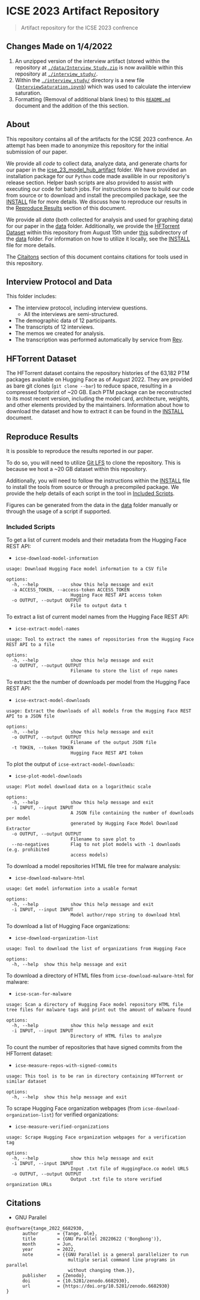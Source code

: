 # ICSE 2023 Artifact Repository

> Artifact repository for the ICSE 2023 confrence

## Changes Made on 1/4/2022

1. An unzipped version of the interview artifact (stored within the repository at [`./data/Interview Study.zip`](data/Interview&#32;Study.zip) is now availible within this repository at [`./interview_study/`](interview_study/).
2. Within the [`./interview_study/`](interview_study/) directory is a new file ([`InterviewSaturation.ipynb`](interview_study/InterviewSaturation.ipynb)) which was used to calculate the interview saturation.
3. Formatting (Removal of additional blank lines) to this [`README.md`](README.md) document and the addition of the this section.

## About

This repository contains all of the artifacts for the ICSE 2023 confrence.
An attempt has been made to anonymize this repository for the initial submission of our paper.

We provide all *code* to collect data, analyze data, and generate charts for our paper in the [icse_23_model_hub_artifact](icse_23_model_hub_artifact/) folder. 
We have provided an installation package for our `Python` code made availible in our repositoriy's release section.
Helper bash scripts are also provided to assist with executing our code for batch jobs.
For instructions on how to build our code from source or to download and install the precompiled package, see the [INSTALL](INSTALL) file for more details.
We discuss how to reproduce our results in the [Reproduce Results](#reproduce-results) section of this document.

We provide all *data* (both collected for analysis and used for graphing data) for our paper in the [data](data/) folder.
Additionally, we provide the [HFTorrent Dataset](#hftorrent-dataset) within this repository from August 15th under [this](data/hftorrent_8-15-2022/HFTorrent) subdirectory of the [data](data/) folder.
For information on how to utilize it locally, see the [INSTALL](INSTALL) file for more details.

The [Citaitons](#citations) section of this document contains citations for tools used in this repository.

## Interview Protocol and Data
 This folder includes:
 - The interview protocol, including interview questions.
   - All the interviews are semi-structured.
 - The demographic data of 12 participants.
 - The transcripts of 12 interviews.
 - The memos we created for analysis.
  - The transcription was performed automatically by service from [Rev](https://www.rev.com/).


## HFTorrent Dataset

The HFTorrent dataset contains the repository histories of the 63,182 PTM packages available on Hugging Face as of August 2022.
They are provided as bare git clones (`git clone --bar`) to reduce space, resulting in a compressed footprint of ~20 GB. 
Each PTM package can be reconstructed to its most recent version, including the model card, architecture, weights, and other elements provided by the maintainers.
Information about how to download the dataset and how to extract it can be found in the [INSTALL](INSTALL) document.

## Reproduce Results

It is possible to reproduce the results reported in our paper.

To do so, you will need to utilize [Git LFS](https://git-lfs.github.com/) to clone the repository.
This is because we host a ~20 GB dataset within this repository.

Additionally, you will need to follow the instructions within the [INSTALL](INSTALL) file to install the tools from source or through a precompiled package.
We provide the help details of each script in the tool in [Included Scripts](#included-scripts).

Figures can be generated from the data in the [data](data/) folder manually or through the usage of a script if supported.

### Included Scripts

To get a list of current models and their metadata from the Hugging Face REST API:

- `icse-download-model-information`
```
usage: Download Hugging Face model information to a CSV file

options:
  -h, --help            show this help message and exit
  -a ACCESS_TOKEN, --access-token ACCESS_TOKEN
                        Hugging Face REST API access token
  -o OUTPUT, --output OUTPUT
                        File to output data t
```

To extract a list of current model names from the Hugging Face REST API:

- `icse-extract-model-names`
```
usage: Tool to extract the names of repositories from the Hugging Face REST API to a file

options:
  -h, --help            show this help message and exit
  -o OUTPUT, --output OUTPUT
                        Filename to store the list of repo names
```

To extract the the number of downloads per model from the Hugging Face REST API:

- `icse-extract-model-downloads`
```
usage: Extract the downloads of all models from the Hugging Face REST API to a JSON file

options:
  -h, --help            show this help message and exit
  -o OUTPUT, --output OUTPUT
                        Filename of the output JSON file
  -t TOKEN, --token TOKEN
                        Hugging Face REST API token
```

To plot the output of `icse-extract-model-downloads`:

- `icse-plot-model-downloads`
```
usage: Plot model download data on a logarithmic scale

options:
  -h, --help            show this help message and exit
  -i INPUT, --input INPUT
                        A JSON file containing the number of downloads per model
                        generated by Hugging Face Model Download Extractor
  -o OUTPUT, --output OUTPUT
                        Filename to save plot to
  --no-negatives        Flag to not plot models with -1 downloads (e.g. prohibited
                        access models)
```

To download a model repositories HTML file tree for malware analysis:

- `icse-download-malware-html`
```
usage: Get model information into a usable format

options:
  -h, --help            show this help message and exit
  -i INPUT, --input INPUT
                        Model author/repo string to download html
```

To download a list of Hugging Face organizations:

- `icse-download-organization-list`
```
usage: Tool to download the list of organizations from Hugging Face

options:
  -h, --help  show this help message and exit
```

To download a directory of HTML files from `icse-download-malware-html` for malware:

- `icse-scan-for-malware`
```
usage: Scan a directory of Hugging Face model repository HTML file tree files for malware tags and print out the amount of malware found

options:
  -h, --help            show this help message and exit
  -i INPUT, --input INPUT
                        Directory of HTML files to analyze
```

To count the number of repositories that have signed commits from the HFTorrent dataset:

- `icse-measure-repos-with-signed-commits`
```
usage: This tool is to be ran in directory containing HFTorrent or similar dataset

options:
  -h, --help  show this help message and exit
```

To scrape Hugging Face organization webpages (from `icse-download-organization-list`) for verified organizations:

- `icse-measure-verified-organizations`
```
usage: Scrape Hugging Face organization webpages for a verification tag

options:
  -h, --help            show this help message and exit
  -i INPUT, --input INPUT
                        Input .txt file of HuggingFace.co model URLS
  -o OUTPUT, --output OUTPUT
                        Output .txt file to store verified organization URLs
```

## Citations

- GNU Parallel
```
@software{tange_2022_6682930,
      author       = {Tange, Ole},
      title        = {GNU Parallel 20220622 ('Bongbong')},
      month        = Jun,
      year         = 2022,
      note         = {{GNU Parallel is a general parallelizer to run
                       multiple serial command line programs in parallel
                       without changing them.}},
      publisher    = {Zenodo},
      doi          = {10.5281/zenodo.6682930},
      url          = {https://doi.org/10.5281/zenodo.6682930}
}
```
